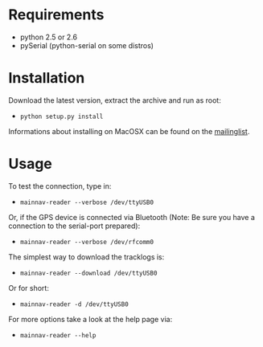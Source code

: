 # Requirements #

  * python 2.5 or 2.6
  * pySerial (python-serial on some distros)

# Installation #

Download the latest version, extract the archive and run as root:

  * `python setup.py install`

Informations about installing on MacOSX can be found on the [mailinglist](http://groups.google.com/group/mainnav-reader/browse_thread/thread/965e4971bac96176).

# Usage #

To test the connection, type in:

  * `mainnav-reader --verbose /dev/ttyUSB0`

Or, if the GPS device is connected via Bluetooth (Note: Be sure you have a connection to the serial-port prepared):

  * `mainnav-reader --verbose /dev/rfcomm0`

The simplest way to download the tracklogs is:

  * `mainnav-reader --download /dev/ttyUSB0`

Or for short:

  * `mainnav-reader -d /dev/ttyUSB0`

For more options take a look at the help page via:

  * `mainnav-reader --help`